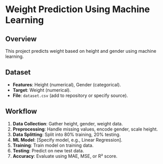 # Weight Prediction Using Machine Learning

## Overview
This project predicts weight based on height and gender using machine learning.

## Dataset
- **Features**: Height (numerical), Gender (categorical).
- **Target**: Weight (numerical).
- **File**: `dataset.csv` (add to repository or specify source).

## Workflow
1. **Data Collection**: Gather height, gender, weight data.
2. **Preprocessing**: Handle missing values, encode gender, scale height.
3. **Data Splitting**: Split into 80% training, 20% testing.
4. **ML Model**: [Specify model, e.g., Linear Regression].
5. **Training**: Train model on training data.
6. **Testing**: Predict on new test data.
7. **Accuracy**: Evaluate using MAE, MSE, or R² score.
